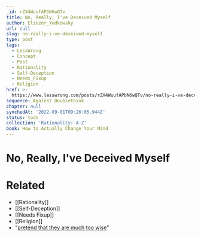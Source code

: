 ```yaml
---
_id: rZX4WuufAPbN6wQTv
title: No, Really, I've Deceived Myself
author: Eliezer_Yudkowsky
url: null
slug: no-really-i-ve-deceived-myself
type: post
tags:
  - LessWrong
  - Concept
  - Post
  - Rationality
  - Self-Deception
  - Needs_Fixup
  - Religion
href: >-
  https://www.lesswrong.com/posts/rZX4WuufAPbN6wQTv/no-really-i-ve-deceived-myself
sequence: Against Doublethink
chapter: null
synchedAt: '2022-09-01T09:26:05.944Z'
status: todo
collection: 'Rationality: A-Z'
book: How to Actually Change Your Mind
---
```


# No, Really, I've Deceived Myself


# Related

- [[Rationality]]
- [[Self-Deception]]
- [[Needs Fixup]]
- [[Religion]]
- "[pretend that they are much too wise](http://www.overcomingbias.com/2009/02/pretending-to-be-wise.html)"